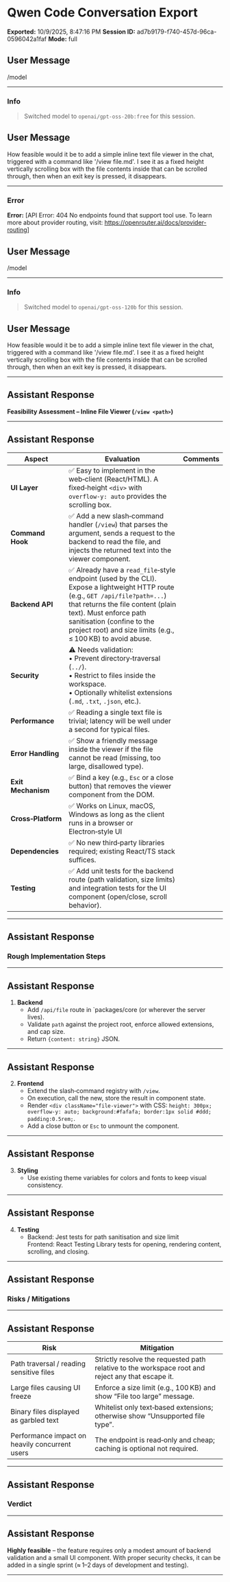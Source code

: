 # Qwen Code Conversation Export

**Exported:** 10/9/2025, 8:47:16 PM
**Session ID:** ad7b9179-f740-457d-96ca-0596042a1faf
**Mode:** full

## User Message

/model

---

### Info

> Switched model to `openai/gpt-oss-20b:free` for this session.

## User Message

How feasible would it be to add a simple inline text file viewer in the chat, triggered with a command like '/view file.md'. I see it as a fixed height vertically scrolling box with the file contents inside that can be scrolled through, then when an exit key is pressed, it disappears.

---

### Error

**Error:** [API Error: 404 No endpoints found that support tool use. To learn more about provider routing, visit: https://openrouter.ai/docs/provider-routing]

## User Message

/model

---

### Info

> Switched model to `openai/gpt-oss-120b` for this session.

## User Message

How feasible would it be to add a simple inline text file viewer in the chat, triggered with a command like '/view file.md'. I see it as a fixed height vertically scrolling box with the file contents inside that can be scrolled through, then when an exit key is pressed, it disappears.

---

## Assistant Response

**Feasibility Assessment – Inline File Viewer (`/view <path>`)**

---

## Assistant Response

| Aspect             | Evaluation                                                                                                                                                                                                                                                                                 | Comments |
| ------------------ | ------------------------------------------------------------------------------------------------------------------------------------------------------------------------------------------------------------------------------------------------------------------------------------------ | -------- |
| **UI Layer**       | ✅ Easy to implement in the web‑client (React/HTML). A fixed‑height `<div>` with `overflow‑y: auto` provides the scrolling box.                                                                                                                                                            |
| **Command Hook**   | ✅ Add a new slash‑command handler (`/view`) that parses the argument, sends a request to the backend to read the file, and injects the returned text into the viewer component.                                                                                                           |
| **Backend API**    | ✅ Already have a `read_file`‑style endpoint (used by the CLI). Expose a lightweight HTTP route (e.g., `GET /api/file?path=...`) that returns the file content (plain text). Must enforce path sanitisation (confine to the project root) and size limits (e.g., ≤ 100 KB) to avoid abuse. |
| **Security**       | ⚠️ Needs validation: <br>• Prevent directory‑traversal (`../`). <br>• Restrict to files inside the workspace. <br>• Optionally whitelist extensions (`.md`, `.txt`, `.json`, etc.).                                                                                                        |
| **Performance**    | ✅ Reading a single text file is trivial; latency will be well under a second for typical files.                                                                                                                                                                                           |
| **Error Handling** | ✅ Show a friendly message inside the viewer if the file cannot be read (missing, too large, disallowed type).                                                                                                                                                                             |
| **Exit Mechanism** | ✅ Bind a key (e.g., `Esc` or a close button) that removes the viewer component from the DOM.                                                                                                                                                                                              |
| **Cross‑Platform** | ✅ Works on Linux, macOS, Windows as long as the client runs in a browser or Electron‑style UI                                                                                                                                                                                             |
| **Dependencies**   | ✅ No new third‑party libraries required; existing React/TS stack suffices.                                                                                                                                                                                                                |
| **Testing**        | ✅ Add unit tests for the backend route (path validation, size limits) and integration tests for the UI component (open/close, scroll behavior).                                                                                                                                           |

---

## Assistant Response

### Rough Implementation Steps

---

## Assistant Response

1. **Backend**
   - Add `/api/file` route in `packages/core (or wherever the server lives).
   - Validate `path` against the project root, enforce allowed extensions, and cap size.
   - Return `{content: string}` JSON.

---

## Assistant Response

2. **Frontend**
   - Extend the slash‑command registry with `/view`.
   - On execution, call the new, store the result in component state.
   - Render `<div className="file-viewer">` with CSS: `height: 300px; overflow-y: auto; background:#fafafa; border:1px solid #ddd; padding:0.5rem;`.
   - Add a close button or `Esc` to unmount the component.

---

## Assistant Response

3. **Styling**
   - Use existing theme variables for colors and fonts to keep visual consistency.

---

## Assistant Response

4. **Testing**
   - Backend: Jest tests for path sanitisation and size limit  
     Frontend: React Testing Library tests for opening, rendering content, scrolling, and closing.

---

## Assistant Response

### Risks / Mitigations

---

## Assistant Response

| Risk                                           | Mitigation                                                                                        |
| ---------------------------------------------- | ------------------------------------------------------------------------------------------------- |
| Path traversal / reading sensitive files       | Strictly resolve the requested path relative to the workspace root and reject any that escape it. |
| Large files causing UI freeze                  | Enforce a size limit (e.g., 100 KB) and show “File too large” message.                            |
| Binary files displayed as garbled text         | Whitelist only text‑based extensions; otherwise show “Unsupported file type”.                     |
| Performance impact on heavily concurrent users | The endpoint is read‑only and cheap; caching is optional not required.                            |

---

## Assistant Response

### Verdict

---

## Assistant Response

**Highly feasible** – the feature requires only a modest amount of backend validation and a small UI component. With proper security checks, it can be added in a single sprint (≈ 1–2 days of development and testing).

---
